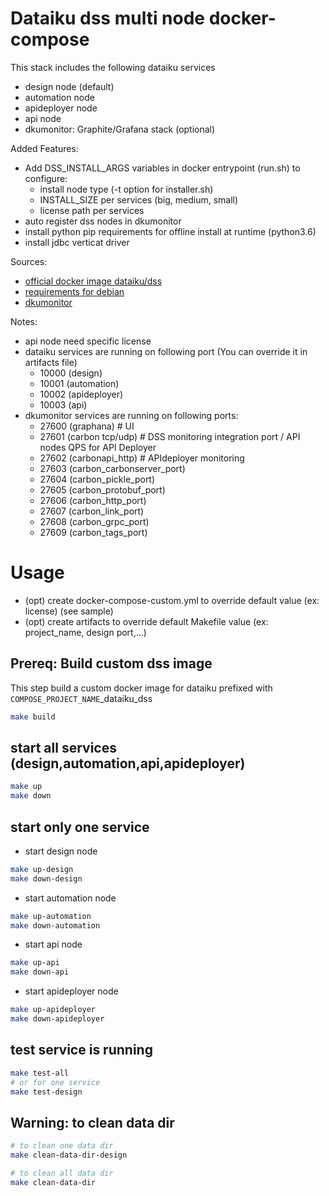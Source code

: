 # Dataiku dss multi node docker-compose

This stack includes the following dataiku services
* design node (default)
* automation node
* apideployer node
* api node
* dkumonitor: Graphite/Grafana stack (optional)

Added Features:
* Add DSS_INSTALL_ARGS variables in docker entrypoint (run.sh) to configure:
  + install node type (-t option for installer.sh)
  + INSTALL_SIZE per services (big, medium, small)
  + license path per services
* auto register dss nodes in dkumonitor
* install python pip requirements for offline install at runtime (python3.6)
* install jdbc verticat driver

Sources:
* [official docker image dataiku/dss](https://github.com/dataiku/dataiku-tools/tree/master/dss-docker)
* [requirements for debian](https://doc.dataiku.com/dss/latest/installation/custom/initial-install.html#debian-ubuntu-linux-distributions)
* [dkumonitor](https://github.com/dataiku/dkumonitor)


Notes:
 * api node need specific license
 * dataiku services are running on following port (You can override it in artifacts file)
   - 10000 (design)
   - 10001 (automation)
   - 10002 (apideployer)
   - 10003 (api)
 * dkumonitor services are running on following ports:
   - 27600 (graphana) # UI
   - 27601 (carbon tcp/udp) # DSS monitoring integration port / API nodes QPS for API Deployer
   - 27602 (carbonapi_http) # APIdeployer monitoring
   - 27603 (carbon_carbonserver_port)
   - 27604 (carbon_pickle_port)
   - 27605 (carbon_protobuf_port)
   - 27606 (carbon_http_port)
   - 27607 (carbon_link_port)
   - 27608 (carbon_grpc_port)
   - 27609 (carbon_tags_port)

# Usage

* (opt) create docker-compose-custom.yml to override default value (ex: license) (see sample)
* (opt) create artifacts to override default Makefile value (ex: project_name, design port,...)

## Prereq: Build custom dss image
This step build a custom docker image for dataiku prefixed with `COMPOSE_PROJECT_NAME`_dataiku_dss

```bash
make build
```

## start all services (design,automation,api,apideployer)
```bash
make up
make down
```

## start only one service
* start design node
```bash
make up-design
make down-design
```
* start automation node
```bash
make up-automation
make down-automation
```
* start api node
```bash
make up-api
make down-api
```
* start apideployer node
```bash
make up-apideployer
make down-apideployer
```

## test service is running

```bash
make test-all
# or for one service
make test-design
```

## Warning: to clean data dir
```bash
# to clean one data dir
make clean-data-dir-design
```

```bash
# to clean all data dir
make clean-data-dir
```
